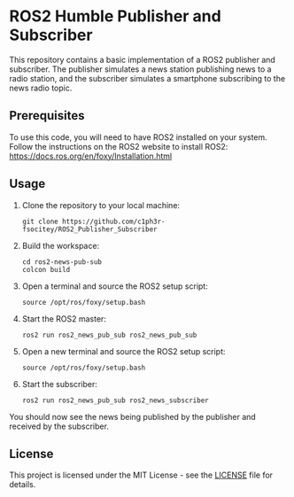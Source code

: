 

# ROS2 Humble Publisher and Subscriber

This repository contains a basic implementation of a ROS2 publisher and subscriber. The publisher simulates a news station publishing news to a radio station, and the subscriber simulates a smartphone subscribing to the news radio topic.

## Prerequisites

To use this code, you will need to have ROS2 installed on your system. Follow the instructions on the ROS2 website to install ROS2: https://docs.ros.org/en/foxy/Installation.html

## Usage

1. Clone the repository to your local machine:
   ```
   git clone https://github.com/c1ph3r-fsocitey/ROS2_Publisher_Subscriber
   ```
2. Build the workspace:
   ```
   cd ros2-news-pub-sub
   colcon build
   ```
3. Open a terminal and source the ROS2 setup script:
   ```
   source /opt/ros/foxy/setup.bash
   ```
4. Start the ROS2 master:
   ```
   ros2 run ros2_news_pub_sub ros2_news_pub_sub
   ```
5. Open a new terminal and source the ROS2 setup script:
   ```
   source /opt/ros/foxy/setup.bash
   ```
6. Start the subscriber:
   ```
   ros2 run ros2_news_pub_sub ros2_news_subscriber
   ```
   
You should now see the news being published by the publisher and received by the subscriber.

## License

This project is licensed under the MIT License - see the [LICENSE](LICENSE) file for details.
